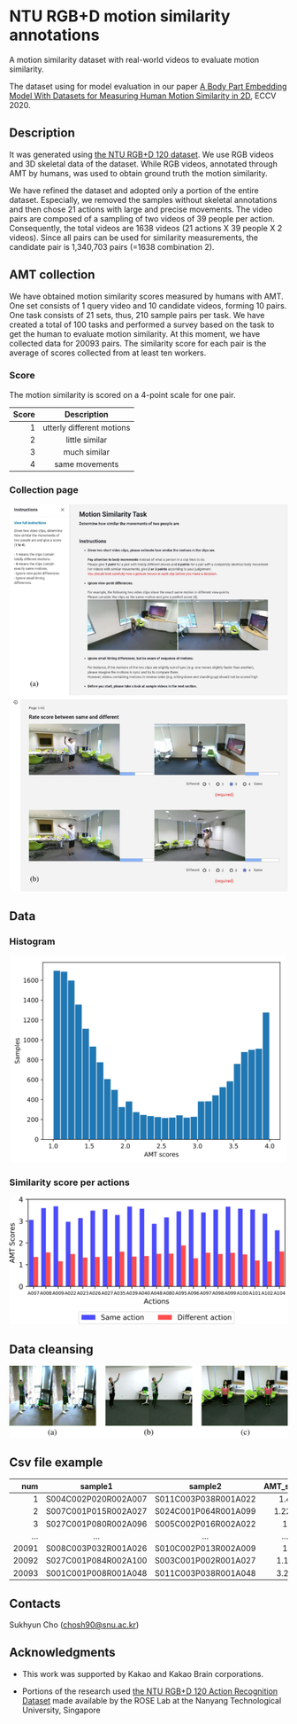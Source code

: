 # NTU RGB+D motion similarity annotations
A motion similarity dataset with real-world videos to evaluate motion similarity.

The dataset using for model evaluation in our paper [A Body Part Embedding Model With Datasets for Measuring Human Motion Similarity in 2D](https://github.com/dade-ai/bpe-dev), ECCV 2020.

## Description
It was generated using [the NTU RGB+D 120 dataset](http://rose1.ntu.edu.sg/datasets/actionrecognition.asp).
We use RGB videos and 3D skeletal data of the dataset.
While RGB videos, annotated through AMT by humans, was used to obtain ground truth the motion similarity.

We have refined the dataset and adopted only a portion of the entire dataset.
Especially, we removed the samples without skeletal annotations and then chose 21 actions with large and precise movements.
The video pairs are composed of a sampling of two videos of 39 people per action.
Consequently, the total videos are 1638 videos (21 actions X 39 people X 2 videos). 
Since all pairs can be used for similarity measurements, the candidate pair is 1,340,703 pairs (=1638 combination 2).


## AMT collection
We have obtained motion similarity scores measured by humans with AMT.
One set consists of 1 query video and 10 candidate videos, forming 10 pairs.
One task consists of 21 sets, thus, 210 sample pairs per task.
We have created a total of 100 tasks and performed a survey based on the task to get the human to evaluate motion similarity.
At this moment, we have collected data for 20093 pairs. 
The similarity score for each pair is the average of scores collected from at least ten workers.

### Score
The motion similarity is scored on a 4-point scale for one pair.

|Score  |Description                |
|------:|:-------------------------:|
|1      |utterly different motions  |
|2      |little similar             |
|3      |much similar               |
|4      |same movements             |

### Collection page
<p align="center">
  <img src="./figures/fig_instruction.jpg", width=800>
</p>


## Data

### Histogram
<p align="center", width=10>
  <img src="./figures/fig_histogram.jpg", width=500>
</p>

### Similarity score per actions
<p align="center">
  <img src="./figures/fig_annotation_actions.jpg", width=700>
</p>

## Data cleansing
<p align="center">
  <img src="./figures/fig_cleansing.jpg">
</p>

## Csv file example
|num	|sample1			    |sample2			    |AMT_score  |
|------:|:---------------------:|:---------------------:|:-------------:|
|1	    |S004C002P020R002A007	|S011C003P038R001A022	|1.4            |
|2	    |S007C001P015R002A027	|S024C001P064R001A099	|1.222          |
|3	    |S027C001P080R002A096	|S005C002P016R002A022	|1              |
|…	    |…				        |…				        |…              |
|20091	|S008C003P032R001A026	|S010C002P013R002A009	|1              |
|20092	|S027C001P084R002A100	|S003C001P002R001A027	|1.18           |
|20093	|S001C001P008R001A048	|S011C003P038R001A048	|3.27           |

## Contacts
Sukhyun Cho (chosh90@snu.ac.kr)

## Acknowledgments
- This work was supported by Kakao and Kakao Brain corporations.

- Portions of the research used [the NTU RGB+D 120 Action Recognition Dataset](http://rose1.ntu.edu.sg/datasets/actionrecognition.asp) made available by the ROSE Lab at the Nanyang Technological University, Singapore